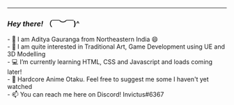 <hr>
<h3><i>Hey there!</i> （￣︶￣)^</h3>
- 👋 I am Aditya Gauranga from Northeastern India 😄
<br>
- 👀 I am quite interested in Traditional Art, Game Development using UE and 3D Modelling
<br>
- 💻 I’m currently learning HTML, CSS and Javascript and loads coming later!
<br>
- 🎋 Hardcore Anime Otaku. Feel free to suggest me some I haven't yet watched
<br>
- 📫 You can reach me here on Discord! Invictus#6367 

<!---
AdityaGauranga/AdityaGauranga is a ✨ special ✨ repository because its `README.md` (this file) appears on your GitHub profile.
You can click the Preview link to take a look at your changes.
--->

